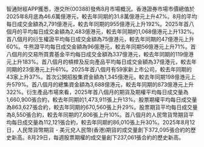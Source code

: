 智通財經APP獲悉，港交所(00388)發佈8月市場概況。香港證券市場市價總值於2025年8月底為46.6萬億港元，較去年同期的31.8萬億港元上升47%。8月的平均每日成交金額為2,791億港元，較去年同期的955億港元上升192%。2025年首八個月的平均每日成交金額為2,483億港元，較去年同期的1,068億港元上升132%。首八個月的衍生權證平均每日成交金額為75億港元，較去年同期的47億港元上升60%。牛熊證平均每日成交金額為96億港元，較去年同期56億港元上升71%。首八個月的交易所買賣基金平均每日成交金額為337億港元，較去年同期的119億港元上升183%。首八個月的槓桿及反向產品平均每日成交金額為37億港元，較去年同期的23億港元上升61%。2025年首八個月有59家新上市公司，較去年同期的43家上升37%。首次公開招股集資金額為1,345億港元，較去年同期198億港元上升579%。首八個月的總集資金額為3,688億港元，較去年同期的873億港元上升322%。衍生產品市場來看，2025年首八個月的期貨及期權平均每日成交量為1,660,900張合約，較去年同期的1,473,911張上升13%。股票期權平均每日成交量為863,627張合約，較去年同期的670,560張上升29%。股票期貨平均每日成交量為8,550張合約，較去年同期的7,806張上升10%。首八個月的人民幣貨幣期貨平均每日成交量為112,121張合約，較去年同期的86,010張上升30%。2025年8月12日，人民幣貨幣期貨 - 美元兌人民幣(香港)期貨的成交量創下372,095張合約的歷史新高。8月29日，每週股票期權的成交量創下237,061張合約的歷史新高。